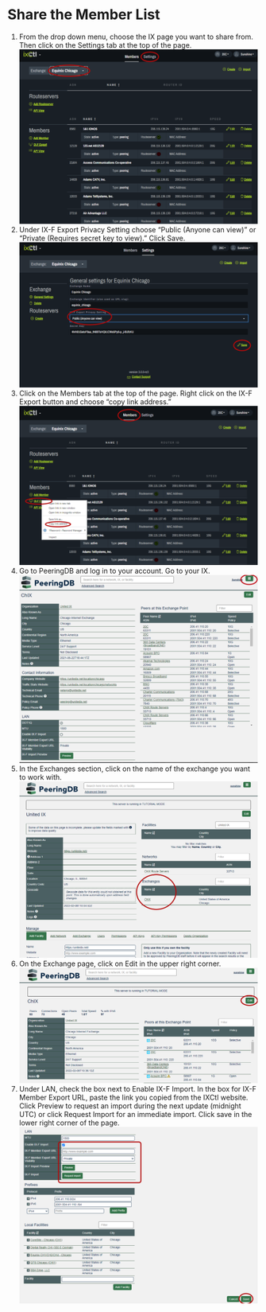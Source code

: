 # Share the Member List

1. From the drop down menu, choose the IX page you want to share from. Then click on the Settings tab at the top of the page.
   ![](img/share-the-member-list-images/step1.png)
2. Under IX-F Export Privacy Setting choose “Public (Anyone can view)” or “Private (Requires secret key to view).” Click Save.
   ![](img/share-the-member-list-images/step2.png)
3. Click on the Members tab at the top of the page. Right click on the IX-F Export button and choose “copy link address.”
   ![](img/share-the-member-list-images/step3.png)
4. Go to PeeringDB and log in to your account. Go to your IX.
   ![](img/share-the-member-list-images/step4.png)
5. In the Exchanges section, click on the name of the exchange you want to work with.
   ![](img/share-the-member-list-images/step5.png)
6. On the Exchange page, click on Edit in the upper right corner.
   ![](img/share-the-member-list-images/step6.png)
7. Under LAN, check the box next to Enable IX-F Import. In the box for IX-F Member Export URL, paste the link you copied from the IXCtl website. Click Preview to request an import during the next update (midnight UTC) or click Request Import for an immediate import. Click save in the lower right corner of the page.
   ![](img/share-the-member-list-images/step7.png)
